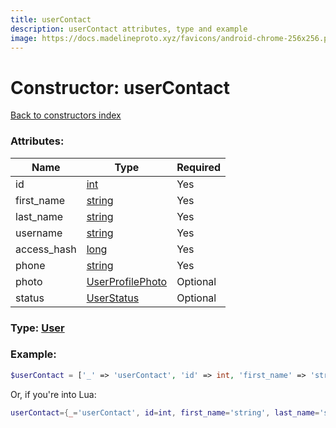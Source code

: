 ```yaml
---
title: userContact
description: userContact attributes, type and example
image: https://docs.madelineproto.xyz/favicons/android-chrome-256x256.png
---
```

# Constructor: userContact  
[Back to constructors index](index.md)



### Attributes:

| Name     |    Type       | Required |
|----------|---------------|----------|
|id|[int](../types/int.md) | Yes|
|first\_name|[string](../types/string.md) | Yes|
|last\_name|[string](../types/string.md) | Yes|
|username|[string](../types/string.md) | Yes|
|access\_hash|[long](../types/long.md) | Yes|
|phone|[string](../types/string.md) | Yes|
|photo|[UserProfilePhoto](../types/UserProfilePhoto.md) | Optional|
|status|[UserStatus](../types/UserStatus.md) | Optional|



### Type: [User](../types/User.md)


### Example:

```php
$userContact = ['_' => 'userContact', 'id' => int, 'first_name' => 'string', 'last_name' => 'string', 'username' => 'string', 'access_hash' => long, 'phone' => 'string', 'photo' => UserProfilePhoto, 'status' => UserStatus];
```  


Or, if you're into Lua:

```lua
userContact={_='userContact', id=int, first_name='string', last_name='string', username='string', access_hash=long, phone='string', photo=UserProfilePhoto, status=UserStatus}

```


